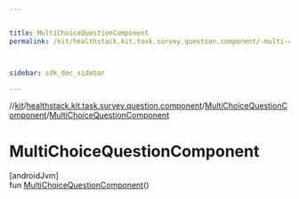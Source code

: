 ```yaml
---


title: MultiChoiceQuestionComponent
permalink: /kit/healthstack.kit.task.survey.question.component/-multi-choice-question-component/-multi-choice-question-component.html



sidebar: sdk_doc_sidebar

---
```



//[kit](/kit.html)/[healthstack.kit.task.survey.question.component](../index.html)/[MultiChoiceQuestionComponent](index.html)/[MultiChoiceQuestionComponent](-multi-choice-question-component.html)



# MultiChoiceQuestionComponent



[androidJvm]\
fun [MultiChoiceQuestionComponent](-multi-choice-question-component.html)()






